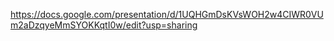 https://docs.google.com/presentation/d/1UQHGmDsKVsWOH2w4CIWR0VUm2aDzqyeMmSYOKKqtI0w/edit?usp=sharing

